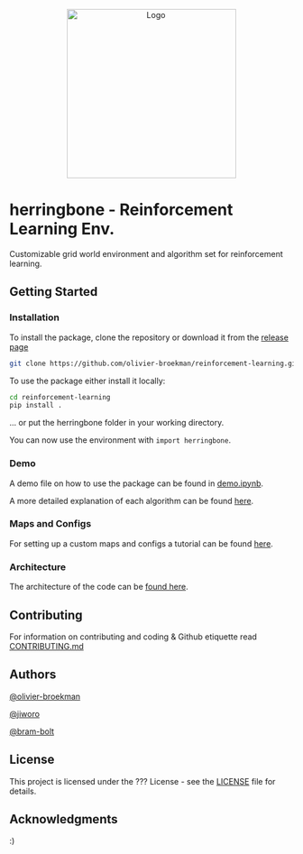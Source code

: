 <div align="center">
<p><img src="https://i.imgur.com/gkM0qIe.png" alt="Logo" width="300"></p>
</div>

# herringbone - Reinforcement Learning Env.


Customizable grid world environment and algorithm set for reinforcement learning.


## Getting Started

### Installation

To install the package, clone the repository or download it from the [release page](../../releases)

```bash
git clone https://github.com/olivier-broekman/reinforcement-learning.git
```

To use the package either install it locally: 

```bash
cd reinforcement-learning
pip install .
```

... or put the herringbone folder in your working directory.

You can now use the environment with `import herringbone`. 

### Demo
A demo file on how to use the package can be found in [demo.ipynb](demo.ipynb).

A more detailed explanation of each algorithm can be found [here](docs/algorithms.md).

### Maps and Configs
For setting up a custom maps and configs a tutorial can be found [here](docs/customization.md).

### Architecture
The architecture of the code can be [found here](docs/architecture.md).


## Contributing

For information on contributing and coding & Github etiquette read [CONTRIBUTING.md](docs/CONTRIBUTING.md) 

## Authors

[@olivier-broekman](https://github.com/OlivierBroekman)

[@jiworo](https://github.com/jiworo)

[@bram-bolt](https://github.com/Bram-Bolt)

## License
This project is licensed under the ??? License - see the  [LICENSE](LICENSE)  file for details.

## Acknowledgments
:) 
